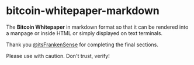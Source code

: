 # bitcoin-whitepaper-markdown

The **Bitcoin Whitepaper** in markdown format so that it can be rendered into a manpage or inside HTML or simply displayed on text terminals.

Thank you [@itsFrankenSense](https://github.com/itsFrankenSense) for completing the final sections.

Please use with caution. Don't trust, verify!
